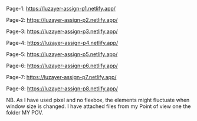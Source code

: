 Page-1: https://luzayer-assign-p1.netlify.app/

Page-2: https://luzayer-assign-p2.netlify.app/

Page-3: https://luzayer-assign-p3.netlify.app/

Page-4: https://luzayer-assign-p4.netlify.app/

Page-5: https://luzayer-assign-p5.netlify.app/

Page-6: https://luzayer-assign-p6.netlify.app/

Page-7: https://luzayer-assign-p7.netlify.app/

Page-8: https://luzayer-assign-p8.netlify.app/

NB. As I have used pixel and no flexbox, the elements might fluctuate when window size is changed.
I have attached files from my Point of view one the folder MY POV.
